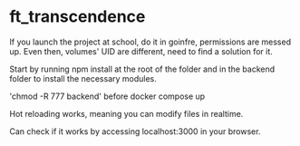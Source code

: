 # ft_transcendence

If you launch the project at school, do it in goinfre, permissions are messed up. Even then, volumes' UID are different, need to find a solution for it.

Start by running npm install at the root of the folder and in the backend folder to install the necessary modules.

'chmod -R 777 backend' before docker compose up

Hot reloading works, meaning you can modify files in realtime.

Can check if it works by accessing localhost:3000 in your browser.
